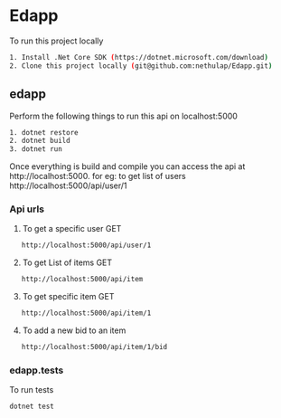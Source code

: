 # Edapp

To run this project locally 
```bash
1. Install .Net Core SDK (https://dotnet.microsoft.com/download)
2. Clone this project locally (git@github.com:nethulap/Edapp.git)
```
## edapp

Perform the following things to run this api on localhost:5000
```bash
1. dotnet restore
2. dotnet build
3. dotnet run
```

Once everything is build and compile you can access the api at http://localhost:5000. 
for eg: to get list of users http://localhost:5000/api/user/1

### Api urls

1. To get a specific user GET 
```bash
   http://localhost:5000/api/user/1
```
2. To get List of items GET 
```bash
   http://localhost:5000/api/item
```
3.  To get specific item GET
```bash
   http://localhost:5000/api/item/1
```
4. To add a new bid to an item
```bash
   http://localhost:5000/api/item/1/bid
```
 ### edapp.tests

To run tests
```bash
dotnet test
```